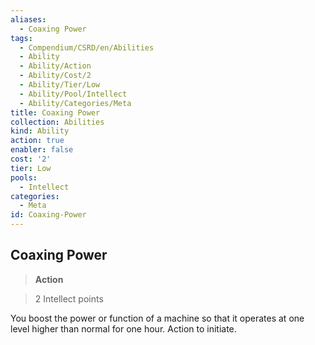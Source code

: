 ```yaml
---
aliases:
  - Coaxing Power
tags:
  - Compendium/CSRD/en/Abilities
  - Ability
  - Ability/Action
  - Ability/Cost/2
  - Ability/Tier/Low
  - Ability/Pool/Intellect
  - Ability/Categories/Meta
title: Coaxing Power
collection: Abilities
kind: Ability
action: true
enabler: false
cost: '2'
tier: Low
pools:
  - Intellect
categories:
  - Meta
id: Coaxing-Power
---
```

## Coaxing Power    
>**Action**    
>2 Intellect points  
    
You boost the power or function of a machine so that it operates at one level higher than normal for one hour. Action to initiate.
